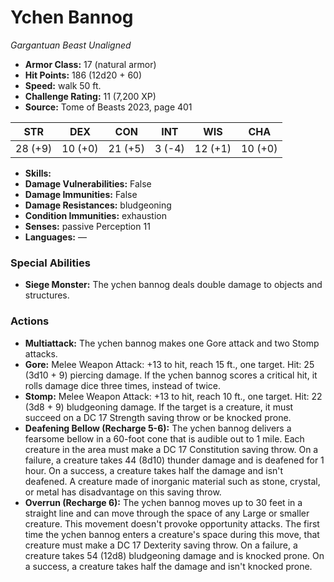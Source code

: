 # Ychen Bannog

*Gargantuan* *Beast* *Unaligned*

- **Armor Class:** 17 (natural armor)
- **Hit Points:** 186 (12d20 + 60)
- **Speed:** walk 50 ft.
- **Challenge Rating:** 11 (7,200 XP)
- **Source:** Tome of Beasts 2023, page 401

| STR | DEX | CON | INT | WIS | CHA |
| --- | --- | --- | --- | --- | --- |
| 28 (+9) | 10 (+0) | 21 (+5) | 3 (-4) | 12 (+1) | 10 (+0) |

- **Skills:** 
- **Damage Vulnerabilities:** False
- **Damage Immunities:** False
- **Damage Resistances:** bludgeoning
- **Condition Immunities:** exhaustion
- **Senses:** passive Perception 11
- **Languages:** —

### Special Abilities

- **Siege Monster:** The ychen bannog deals double damage to objects and structures.

### Actions

- **Multiattack:** The ychen bannog makes one Gore attack and two Stomp attacks.
- **Gore:** Melee Weapon Attack: +13 to hit, reach 15 ft., one target. Hit: 25 (3d10 + 9) piercing damage. If the ychen bannog scores a critical hit, it rolls damage dice three times, instead of twice.
- **Stomp:** Melee Weapon Attack: +13 to hit, reach 10 ft., one target. Hit: 22 (3d8 + 9) bludgeoning damage. If the target is a creature, it must succeed on a DC 17 Strength saving throw or be knocked prone.
- **Deafening Bellow (Recharge 5-6):** The ychen bannog delivers a fearsome bellow in a 60-foot cone that is audible out to 1 mile. Each creature in the area must make a DC 17 Constitution saving throw. On a failure, a creature takes 44 (8d10) thunder damage and is deafened for 1 hour. On a success, a creature takes half the damage and isn't deafened. A creature made of inorganic material such as stone, crystal, or metal has disadvantage on this saving throw.
- **Overrun (Recharge 6):** The ychen bannog moves up to 30 feet in a straight line and can move through the space of any Large or smaller creature. This movement doesn't provoke opportunity attacks. The first time the ychen bannog enters a creature's space during this move, that creature must make a DC 17 Dexterity saving throw. On a failure, a creature takes 54 (12d8) bludgeoning damage and is knocked prone. On a success, a creature takes half the damage and isn't knocked prone.
